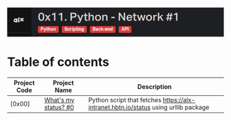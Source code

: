 
![Manual](./assets/Screenshot%20from%202023-09-01%2006-38-39.png)
# Table of contents
Project Code | Project Name | Description
------- | -------- | -----------
[0x00] | [What's my status? #0](./0-select_states.py) | Python script that fetches https://alx-intranet.hbtn.io/status using urllib package
